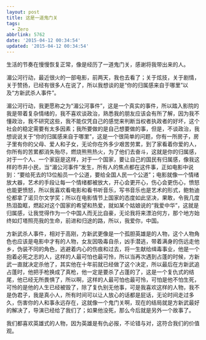 ```yaml
---
layout: post
title: 这是一道鬼门关
tags:
  - Zero
abbrlink: 5762
date: '2015-04-12 00:34:54'
updated: '2015-04-12 00:34:54'
---
```



生活的节奏在慢慢恢复正常，像是经历了一道鬼门关，感谢将我带出来的人。

湄公河行动，最近很火的一部电影，前两天，我也去看了；关于炫技，关于剧情，关于赞扬，已经有很多人在说了，所以我想谈的是“你的归属感来自于哪里”以及“方新武杀人事件”。

湄公河行动，我更愿称之为“湄公河事件”，这是一个真实的事件，所以踏入影院的我是带着复杂情绪的，我不喜欢谈政治，熟悉我的朋友应该会有所了解，因为我不懂政治，我不研究这些，我不能仅凭自己的感觉来判断当权者执政者的好坏，这个社会的稳定需要有太多因素；我所要做的是自己想要做的事，但是，不谈政治，我想说说关于“你的归属感来自于哪里”，这是一个很简单的问题，你有一所房子，房子里有你的父母、爱人和子女，无论你在外多少艰苦劳累，到了家看着你爱的人，你所有的苦累都消失殆尽，燃烧熊熊热火，为了他们去奋斗，这就是你的归属感，对于一个人、一个家庭是这样，对于一个国家，要让自己的国民有归属感，像我这样的市井小民，当“湄公河事件”发生，所有人的焦点都在这件事，正如电影中说到：“要给死去的13位船员一个公道，要给全国人民一个公道”；电影就像一个情绪放大器，艺术的手段让每一个情绪都被放大，开心会更开心，伤心会更伤心，愤怒也能更愤怒，所以我喜欢看电影和看书听音乐，写书音乐也是艺术的形式，鲍勃迪伦都拿了诺贝尔文学奖；所以在电影情节上国家的态度如此坚决，果敢，令我几度热泪盈眶，燃起对这个国家的希望和热爱，就如某个姑娘说的“我爱中华”，这就是归属感，让我觉得作为一个中国人而无比自豪，无论我将来漂泊何方，那个地方始终如灯塔照亮我的生命，前进和归途的路，所以，我爱你，中国。

方新武杀人事件，相对于高刚，方新武更像是一个孤胆英雄是的人物，这个人物角色也应该是电影中才有的人物，女友因吸毒自杀，凶手潜逃，带着满身的伤远走他乡，伪装不同的角色，逃避着内心的伤痕和过去，将一生献给缉毒事业，他是一个抱着必死之志的人，这样的人最可怕也最可怜，所以当再次遇到占蓬的时候，方新武一直就决定杀他了，其实他在十年前就已经做了这个决定，所以最后在方新武追占蓬时，他把手枪换成了真枪，他一定是要杀了占蓬的了，这是一个复仇式的结尾，他已经无所畏惧了，所以啊，这样的人最可怕也最可怜，可怕是他不怕生死，可怜的是他的人生已经被毁了，除了复仇别无他事，可是我喜欢这样的人物，我不是伪君子，我是真小人，所有时间可以让人放心的话都是屁话，无论时间走过多久，伤害你的人和事永远存在，这就像一个鬼门关啊，现在的结局就是方新武最好的解决了，导演已经给了我们了；如果他没死，那么今后就是另外一个故事了。

我们都喜欢英雄式的人物，因为英雄是有仇必报，不论错与对，这符合我们的价值观。
